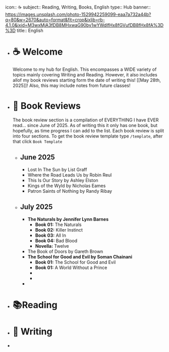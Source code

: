 icon:: ☕️
subject:: Reading, Writing, Books, English
type:: Hub
banner:: https://images.unsplash.com/photo-1529942259099-eaa7a732a44b?q=80&w=2670&auto=format&fit=crop&ixlib=rb-4.1.0&ixid=M3wxMjA3fDB8MHxwaG90by1wYWdlfHx8fGVufDB8fHx8fA%3D%3D
title:: English

- #  ☕️ Welcome
  Welcome to my hub for English. This encompasses a WIDE variety of topics mainly covering Writing and Reading. However, it also includes allof my book reviews starting form the date of writing this! [[May 28th, 2025]]! Also, this may include notes from future classes!
- # 📖 Book Reviews
  The book review section is a compilation of EVERYTHING I have EVER read... since June of 2025. As of writing this it only has one book, but hopefully, as time progress I can add to the list. Each book review is split into four sections. To get the book review template type `/template`, after that click `Book Template`
	- ## June 2025
		- Lost In The Sun by List Graff
		- Where the Road Leads Us by Robin Reul
		- This Is Our Story by Ashley Elston
		- Kings of the Wyld by Nicholas Eames
		- Patron Saints of Nothing by Randy Ribay
	- ## July 2025
		- **The Naturals by Jennifer Lynn Barnes**
			- **Book 01:** The Naturals
			- **Book 02:** Killer Instinct
			- **Book 03:** All In
			- **Book 04:** Bad Blood
			- **Novella:** Twelve
		- The Book of Doors by Gareth Brown
		- **The School for Good and Evil by Soman Chainani**
			- **Book 01:** The School for Good and Evil
			- **Book 01:** A World Without a Prince
			-
			-
		-
- # 📚Reading
- # 📝 Writing
-